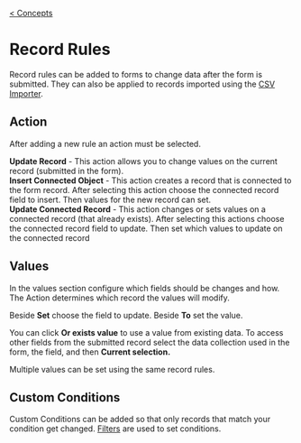 [< Concepts](../../Index.md)

# Record Rules

Record rules can be added to forms to change data after the form is submitted. They can also be applied to records imported using the [CSV Importer](../../uiBuilder/widgets/csvImporter/CsvImporter.md).

## Action

After adding a new rule an action must be selected.

**Update Record** - This action allows you to change values on the current record (submitted in the form).\
**Insert Connected Object** - This action creates a record that is connected to the form record. After selecting this action choose the connected record field to insert. Then values for the new record can set.\
**Update Connected Record** - This action changes or sets values on a connected record (that already exists). After selecting this actions choose the connected record field to update. Then set which values to update on the connected record

## Values

In the values section configure which fields should be changes and how. The Action determines which record the values will modify.

Beside **Set** choose the field to update. Beside **To** set the value.

You can click **Or exists value** to use a value from existing data. To access other fields from the submitted record select the data collection used in the form, the field, and then **Current selection.**

Multiple values can be set using the same record rules.

## Custom Conditions

Custom Conditions can be added so that only records that match your condition get changed. [Filters](../filters/Filters.md) are used to set conditions.
